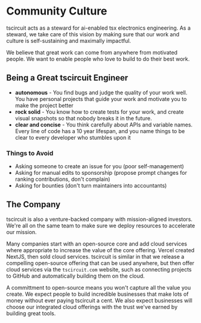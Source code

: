 # Community Culture

tscircuit acts as a steward for ai-enabled tsx electronics engineering. As a steward,
we take care of this vision by making sure that our work and culture is self-sustaining
and maximally impactful.

We believe that great work can come from anywhere from motivated people. We want to enable
people who love to build to do their best work.

## Being a Great tscircuit Engineer

- **autonomous** - You find bugs and judge the quality of your work well. You have personal
  projects that guide your work and motivate you to make the project better
- **rock solid** - You know how to create tests for your work, and create visual snapshots
  so that nobody breaks it in the future.
- **clear and concise** - You think carefully about APIs and variable names. Every line of
  code has a 10 year lifespan, and you name things to be clear to every developer who
  stumbles upon it

### Things to Avoid

- Asking someone to create an issue for you (poor self-management)
- Asking for manual edits to sponsorship (propose prompt changes for ranking contributions, don't complain)
- Asking for bounties (don't turn maintainers into accountants)


## The Company

tscircuit is also a venture-backed company with mission-aligned investors. We're all on
the same team to make sure we deploy resources to accelerate our mission.

Many companies start with an open-source core and add cloud services where appropriate to
increase the value of the core offering. Vercel created NextJS, then sold cloud services.
tscircuit is similar in that we release a compelling open-source offering that can be
used anywhere, but then offer cloud services via the `tscircuit.com` website, such as
connecting projects to GitHub and automatically building them on the cloud.

A committment to open-source means you won't capture all the value you create. We expect
people to build incredible businesses that make lots of money without ever paying tscircuit
a cent. We also expect businesses will choose our integrated cloud offerings with the
trust we've earned by building great tools.
